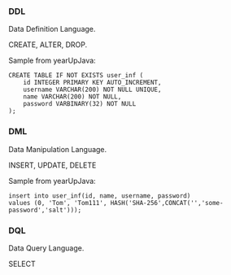 ### DDL 

Data Definition Language. 

CREATE, ALTER, DROP.

Sample from yearUpJava: 
```roomsql
CREATE TABLE IF NOT EXISTS user_inf (
	id INTEGER PRIMARY KEY AUTO_INCREMENT,
	username VARCHAR(200) NOT NULL UNIQUE,
	name VARCHAR(200) NOT NULL,
	password VARBINARY(32) NOT NULL
);
```

### DML 

Data Manipulation Language.

INSERT, UPDATE, DELETE

Sample from yearUpJava:

```roomsql
insert into user_inf(id, name, username, password) 
values (0, 'Tom', 'Tom111', HASH('SHA-256',CONCAT('','some-password','salt')));
```

### DQL

Data Query Language.

SELECT

